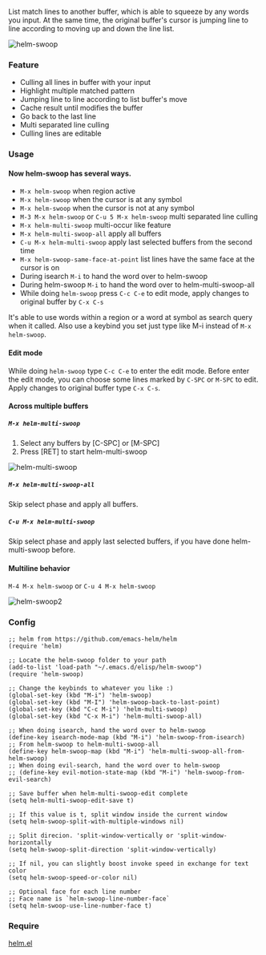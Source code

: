 List match lines to another buffer, which is able to squeeze by any words you input. At the same time, the original buffer's cursor is jumping line to line according to moving up and down the line list.

![helm-swoop](https://raw2.github.com/ShingoFukuyama/images/master/helm-swoop.gif)

### Feature

* Culling all lines in buffer with your input
* Highlight multiple matched pattern
* Jumping line to line according to list buffer's move
* Cache result until modifies the buffer
* Go back to the last line
* Multi separated line culling
* Culling lines are editable

### Usage

#### Now helm-swoop has several ways.

* `M-x helm-swoop` when region active
* `M-x helm-swoop` when the cursor is at any symbol
* `M-x helm-swoop` when the cursor is not at any symbol
* `M-3 M-x helm-swoop` or `C-u 5 M-x helm-swoop` multi separated line culling
* `M-x helm-multi-swoop` multi-occur like feature
* `M-x helm-multi-swoop-all` apply all buffers
* `C-u M-x helm-multi-swoop` apply last selected buffers from the second time
* `M-x helm-swoop-same-face-at-point` list lines have the same face at the cursor is on
* During isearch `M-i` to hand the word over to helm-swoop
* During helm-swoop `M-i` to hand the word over to helm-multi-swoop-all
* While doing `helm-swoop` press `C-c C-e` to edit mode, apply changes to original buffer by `C-x C-s`

It's able to use words within a region or a word at symbol as search query when it called. Also use a keybind you set just type like M-i instead of `M-x helm-swoop`. 

#### Edit mode
While doing `helm-swoop` type `C-c C-e` to enter the edit mode.
Before enter the edit mode, you can choose some lines marked by `C-SPC` or `M-SPC` to edit.
Apply changes to original buffer type `C-x C-s`.

#### Across multiple buffers

##### `M-x helm-multi-swoop`
1. Select any buffers by [C-SPC] or [M-SPC]
2. Press [RET] to start helm-multi-swoop

![helm-multi-swoop](https://raw2.github.com/ShingoFukuyama/images/master/helm-multi-swoop.gif)

##### `M-x helm-multi-swoop-all`
Skip select phase and apply all buffers.

##### `C-u M-x helm-multi-swoop`
Skip select phase and apply last selected buffers, if you have done helm-multi-swoop before.


#### Multiline behavior 
`M-4 M-x helm-swoop` or `C-u 4 M-x helm-swoop`

![helm-swoop2](https://raw2.github.com/ShingoFukuyama/images/master/helm-swoop2.gif)

### Config

```elisp
;; helm from https://github.com/emacs-helm/helm
(require 'helm)

;; Locate the helm-swoop folder to your path
(add-to-list 'load-path "~/.emacs.d/elisp/helm-swoop")
(require 'helm-swoop)

;; Change the keybinds to whatever you like :)
(global-set-key (kbd "M-i") 'helm-swoop)
(global-set-key (kbd "M-I") 'helm-swoop-back-to-last-point)
(global-set-key (kbd "C-c M-i") 'helm-multi-swoop)
(global-set-key (kbd "C-x M-i") 'helm-multi-swoop-all)

;; When doing isearch, hand the word over to helm-swoop
(define-key isearch-mode-map (kbd "M-i") 'helm-swoop-from-isearch)
;; From helm-swoop to helm-multi-swoop-all
(define-key helm-swoop-map (kbd "M-i") 'helm-multi-swoop-all-from-helm-swoop)
;; When doing evil-search, hand the word over to helm-swoop
;; (define-key evil-motion-state-map (kbd "M-i") 'helm-swoop-from-evil-search)

;; Save buffer when helm-multi-swoop-edit complete
(setq helm-multi-swoop-edit-save t)

;; If this value is t, split window inside the current window
(setq helm-swoop-split-with-multiple-windows nil)

;; Split direcion. 'split-window-vertically or 'split-window-horizontally
(setq helm-swoop-split-direction 'split-window-vertically)

;; If nil, you can slightly boost invoke speed in exchange for text color
(setq helm-swoop-speed-or-color nil)

;; Optional face for each line number
;; Face name is `helm-swoop-line-number-face`
(setq helm-swoop-use-line-number-face t)

```

### Require

[helm.el](https://github.com/emacs-helm/helm)
